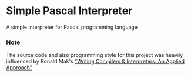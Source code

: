 # Simple Pascal Interpreter
A simple interpreter for Pascal programming language

### Note
The source code and also programming style for this project was heavily influenced by Ronald Mak's ["Writing Compilers & Interpreters: An Applied Approach"](https://www.amazon.com/Writing-Compilers-Interpreters-Software-Engineering/dp/0470177071)
